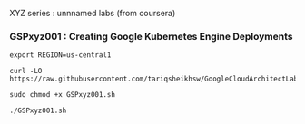 XYZ series : unnnamed labs (from coursera)

###  GSPxyz001 : Creating Google Kubernetes Engine Deployments 

```
export REGION=us-central1
```

```
curl -LO https://raw.githubusercontent.com/tariqsheikhsw/GoogleCloudArchitectLabs/main/Solutions/GSPxyz001.sh

sudo chmod +x GSPxyz001.sh

./GSPxyz001.sh
```


